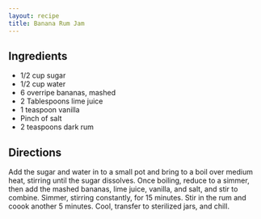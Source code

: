 ```yaml
---
layout: recipe
title: Banana Rum Jam
---
```


## Ingredients

* 1/2 cup sugar
* 1/2 cup water
* 6 overripe bananas, mashed
* 2 Tablespoons lime juice
* 1 teaspoon vanilla
* Pinch of salt
* 2 teaspoons dark rum

## Directions

Add the sugar and water in to a small pot and bring to a boil over medium heat, stirring until the sugar dissolves. Once boiling, reduce to a simmer, then add the mashed bananas, lime juice, vanilla, and salt, and stir to combine. Simmer, stirring constantly, for 15 minutes. Stir in the rum and coook another 5 minutes. Cool, transfer to sterilized jars, and chill.